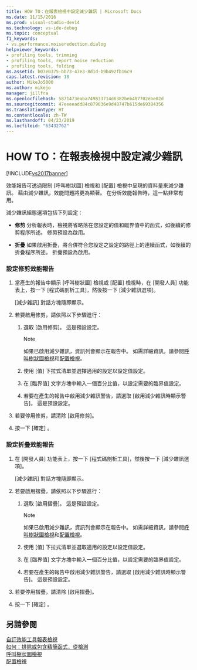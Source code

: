 ```yaml
---
title: HOW TO：在報表檢視中設定減少雜訊 | Microsoft Docs
ms.date: 11/15/2016
ms.prod: visual-studio-dev14
ms.technology: vs-ide-debug
ms.topic: conceptual
f1_keywords:
- vs.performance.noisereduction.dialog
helpviewer_keywords:
- profiling tools, trimming
- profiling tools, report noise reduction
- profiling tools, folding
ms.assetid: b07e0375-bb73-47e3-8d1d-b9b492fb16c9
caps.latest.revision: 18
author: MikeJo5000
ms.author: mikejo
manager: jillfra
ms.openlocfilehash: 5871473eaba749833714d6382beb487702ebe02d
ms.sourcegitcommit: 47eeeeadd84c879636e9d48747b615de69384356
ms.translationtype: HT
ms.contentlocale: zh-TW
ms.lasthandoff: 04/23/2019
ms.locfileid: "63432762"
---
```

# <a name="how-to-configure-noise-reduction-in-report-views"></a>HOW TO：在報表檢視中設定減少雜訊
[!INCLUDE[vs2017banner](../includes/vs2017banner.md)]

效能報告可透過限制 [呼叫樹狀圖] 檢視和 [配置] 檢視中呈現的資料量來減少雜訊。 藉由減少雜訊，效能問題將更為顯著。 在分析效能報告時，這一點非常有用。  
  
 減少雜訊組態選項包括下列設定︰  
  
- **修剪** 分析報表時，檢視將省略落在您設定的值和臨界值中的函式，如後續的修剪程序所述。 修剪預設為啟用。  
  
- **折疊** 如果啟用折疊，將合併符合您設定之設定的路徑上的連續函式，如後續的折疊程序所述。 折疊預設為啟用。  
  
### <a name="to-configure-trimming-for-a-performance-report"></a>設定修剪效能報告  
  
1. 當產生的報告中顯示 [呼叫樹狀圖] 檢視或 [配置] 檢視時，在 [開發人員] 功能表上，按一下 [程式碼剖析工具]，然後按一下 [減少雜訊選項]。  
  
     [減少雜訊] 對話方塊隨即顯示。  
  
2. 若要啟用修剪，請依照以下步驟進行：  
  
    1. 選取 [啟用修剪]。 這是預設設定。  
  
        > [!NOTE]
        > 如果已啟用減少雜訊，資訊列會顯示在報告中。 如需詳細資訊，請參閱[呼叫樹狀圖檢視](../profiling/call-tree-view.md)和[配置檢視](../profiling/dotnet-memory-allocations-view.md)。  
  
    2. 使用 [值] 下拉式清單並選擇適用的設定以設定值設定。  
  
    3. 在 [臨界值] 文字方塊中輸入一個百分比值，以設定需要的臨界值設定。  
  
    4. 若要在產生的報告中啟用減少雜訊警告，請選取 [啟用減少雜訊時顯示警告]。 這是預設設定。  
  
3. 若要停用修剪，請清除 [啟用修剪]。  
  
4. 按一下 [確定] 。  
  
### <a name="to-configure-folding-for-a-performance-report"></a>設定折疊效能報告  
  
1. 在 [開發人員] 功能表上，按一下 [程式碼剖析工具]，然後按一下 [減少雜訊選項]。  
  
     [減少雜訊] 對話方塊隨即顯示。  
  
2. 若要啟用摺疊，請依照以下步驟進行：  
  
    1. 選取 [啟用摺疊]。 這是預設設定。  
  
        > [!NOTE]
        > 如果已啟用減少雜訊，資訊列會顯示在報告中。 如需詳細資訊，請參閱[呼叫樹狀圖檢視](../profiling/call-tree-view.md)和[配置檢視](../profiling/dotnet-memory-allocations-view.md)。  
  
    2. 使用 [值] 下拉式清單並選取適用的設定以設定值設定。  
  
    3. 在 [臨界值] 文字方塊中輸入一個百分比值，以設定需要的臨界值設定。  
  
    4. 若要在產生的報告中啟用減少雜訊警告，請選取 [啟用減少雜訊時顯示警告]。 這是預設設定。  
  
3. 若要停用摺疊，請清除 [啟用摺疊]。  
  
4. 按一下 [確定] 。  
  
## <a name="see-also"></a>另請參閱  
 [自訂效能工具報表檢視](../profiling/customizing-performance-tools-report-views.md)   
 [如何：排除或包含精簡函式，從檢測](../profiling/how-to-exclude-or-include-short-functions-from-instrumentation.md)   
 [呼叫樹狀圖檢視](../profiling/call-tree-view.md)   
 [配置檢視](../profiling/dotnet-memory-allocations-view.md)
